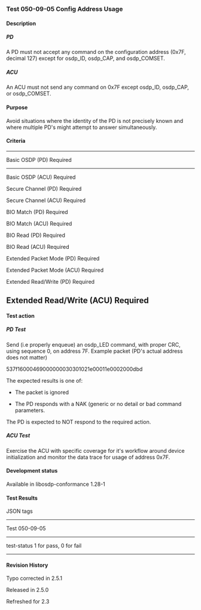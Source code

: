 ### Test 050-09-05 Config Address Usage

#### Description

##### PD

A PD must not accept any command on the configuration address (0x7F,
decimal 127) except for osdp_ID, osdp_CAP, and osdp_COMSET.

##### ACU

An ACU must not send any command on 0x7F except osdp_ID, osdp_CAP, or
osdp_COMSET.

#### Purpose

Avoid situations where the identity of the PD is not precisely known and
where multiple PD's might attempt to answer simultaneously.

#### Criteria

  -----------------------------------------------------------------------
  Basic OSDP (PD)                     Required
  ----------------------------------- -----------------------------------
  Basic OSDP (ACU)                    Required

  Secure Channel (PD)                 Required

  Secure Channel (ACU)                Required

  BIO Match (PD)                      Required

  BIO Match (ACU)                     Required

  BIO Read (PD)                       Required

  BIO Read (ACU)                      Required

  Extended Packet Mode (PD)           Required

  Extended Packet Mode (ACU)          Required

  Extended Read/Write (PD)            Required

  Extended Read/Write (ACU)           Required
  -----------------------------------------------------------------------

#### Test action

##### PD Test

Send (i.e properly enqueue) an osdp_LED command, with proper CRC, using
sequence 0, on address 7F. Example packet (PD's actual address does not
matter)

537f16000469000000030301021e00011e0002000dbd

The expected results is one of:

- The packet is ignored

- The PD responds with a NAK (generic or no detail or bad command
  parameters.

The PD is expected to NOT respond to the required action.

##### ACU Test

Exercise the ACU with specific coverage for it's workflow around device
initialization and monitor the data trace for usage of address 0x7F.

#### Development status

Available in libosdp-conformance 1.28-1

#### Test Results

JSON tags

  -----------------------------------------------------------------------
  Test                                050-09-05
  ----------------------------------- -----------------------------------
  test-status                         1 for pass, 0 for fail

  -----------------------------------------------------------------------

#### Revision History

Typo corrected in 2.5.1

Released in 2.5.0

Refreshed for 2.3
